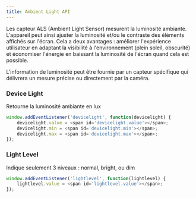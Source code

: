 ```yaml
---
title: Ambient Light API
---
```


Les capteur ALS (Ambient Light Sensor) mesurent la luminosité ambiante. L'appareil peut ainsi ajuster la luminosité et/ou le contraste des éléments affichés sur l'écran. Cela a deux avantages : améliorer l'expérience utilisateur en adaptant la visibilité à l'environnement (plein soleil, obscurité) et économiser l'énergie en baissant la luminosité de l'écran quand cela est possible.

L'information de luminosité peut être fournie par un capteur spécifique qui délivrera un mesure précise ou directement par la caméra.

### Device Light

Retourne la luminosité ambiante en lux

```javascript
window.addEventListener('devicelight', function(devicelight) {
    devicelight.value = <span id='devicelight.value'></span>;
    devicelight.min = <span id='devicelight.min'></span>;
    devicelight.max = <span id='devicelight.max'></span>;
});

```

### Light Level

Indique seulement 3 niveaux : normal, bright, ou dim

```javascript
window.addEventListener('lightlevel', function(lightlevel) {
    lightlevel.value = <span id='lightlevel.value'></span>;
});

```

<script language='javascript'>
document.addEventListener("DOMContentLoaded", function(event) {

    if ('ondevicelight' in window) {
	    window.addEventListener('devicelight', function(devicelight) {
            document.getElementById('devicelight.value').innerHTML = devicelight.value;
            document.getElementById('devicelight.min').innerHTML = devicelight.min;
            document.getElementById('devicelight.max').innerHTML = devicelight.max;
        }, false);
    } else {
        //document.write("ondevicelight Non supporté");
    }

    if ('onlightlevel' in window) {
	    window.addEventListener('lightlevel', function(lightlevel) {
            document.getElementById('lightlevel.value').innerHTML = lightlevel.value;
        }, false);
    } else {
        //document.write("onlightlevel Non supporté");
    }
});
</script>
